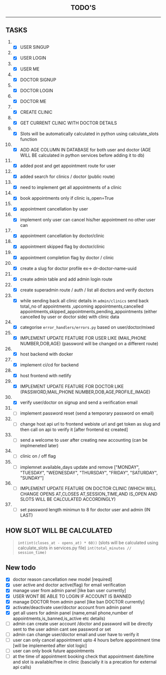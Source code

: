 #

<h2 align='center'>TODO'S</h2>
<hr>

## TASKS

1. - [X] USER SINGUP
1. - [X] USER LOGIN
1. - [X] USER ME
1. - [X] DOCTOR SIGNUP
1. - [X] DOCTOR LOGIN
1. - [X] DOCTOR ME
1. - [X] CREATE CLINIC
1. - [X] GET CURRENT CLINIC WITH DOCTOR DETAILS
1. - [x] Slots will be automatically calculated in python using calculate_slots function
1. - [x] ADD AGE COLUMN IN DATABASE for both user and doctor (AGE WILL BE calculated in python services before adding it to db)
1. - [x] added post and get appointment route for user
1. - [x] added search for clinics / doctor (public route)
1. - [x] need to implement get all appointments of a clinic
1. - [x] book appointments only if clinic is_open=True
1. - [x] appointment cancellation by user
1. - [x] implement only user can cancel his/her appointment no other user can
1. - [x] appointment cancellation by doctor/clinic
1. - [x] appointment skipped flag by doctor/clinic
1. - [x] appointment completion  flag by doctor / clinic
1. - [x] create a slug for doctor profile ex-> dr-doctor-name-uuid
1. - [x] create admin table and add admin login route
1. - [x] create superadmin route / auth / list all doctors and verify doctors
1. - [x] while sending back all clinic details in `admin/clinics` send back total_no of appointments ,upcoming appointments,cancelled appointments,skipped_appointments,pending_appointments (either cancelled by user or doctor side) with clinic data
1. - [x] categorise `error_handlers/errors.py` based on user/doctor/mixed
1. - [x] IMPLEMENT UPDATE FEATURE FOR USER LIKE (MAIL,PHONE NUMBER,DOB,AGE) (password will be changed on a different route)
1. - [x] host backend with docker
1. - [x] implement ci/cd for backend
1. - [x] host frontend with netlify
1. - [x] IMPLEMENT UPDATE FEATURE FOR DOCTOR LIKE (PASSWORD,MAIL,PHONE NUMBER,DOB,AGE,PROFILE_IMAGE)
1. - [x] verify user/doctor on signup and send a verification email
1. - [ ] implement password reset (send a temporary password on email)
1. - [ ] change host api url to frontend webiste url and get token as slug and then call on api to verify it [after frontend ez created]
1. - [ ] send a welcome to user after creating new accounting (can be implmeneted later)
1. - [ ] clinic on / off flag
1. - [ ] implemnet available_days update and remove ["MONDAY", "TUESDAY", "WEDNESDAY", "THURSDAY", "FRIDAY", "SATURDAY", "SUNDAY"]
1. - [ ] IMPLEMENT UPDATE FEATURE ON DOCTOR CLINIC (WHICH WILL CHANGE OPENS AT,CLOSES AT,SESSION_TIME,AND IS_OPEN AND SLOTS WILL BE CALCULATED ACCORDINGLY)
1. - [ ] set password length minimun to 8 for doctor user and admin (IN LAST)

## HOW SLOT WILL BE CALCULATED

> `int(int(closes_at - opens_at) * 60))` (slots will be calculated using calculate_slots in services.py file)
> `int(total_minutes // session_time)`

## New todo

- [x] doctor reason cancellation new model [required]
- [x] user active  and doctor active(flag) for email verification
- [X] manage user from admin panel [like ban user currently]
- [X] USER WONT BE ABLE TO LOGIN IF ACCOUNT IS BANNED
- [x] manage DOCTOR from admin panel [like ban DOCTOR currently]
- [x] activate/deactivate user/doctor account from admin panel
- [X] get all users for admin panel (name,email phone,number of appointments,is_banned,is_active etc details)
- [ ] admin can create user account /doctor and password will be directly sent to the user admin cant see password or set
- [ ] admin can change user/doctor email and user have to verify it
- [ ] user can only cancel appointment upto 4 hours before appointment time [will be implemented after slot logic]
- [ ] user can only book future appointments
- [ ] at the time of appointment booking check that appointment date/time and slot is available/free in clinic (bascially it is a precation for external api calls)
